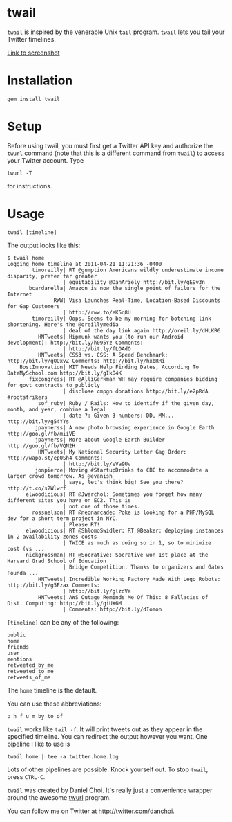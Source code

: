 # twail

`twail` is inspired by the venerable Unix `tail` program.  `twail` lets
you tail your Twitter timelines.  

[Link to screenshot][screen]

[screen]:http://s3.amazonaws.com/twitpic/photos/full/281610331.png?AWSAccessKeyId=AKIAJF3XCCKACR3QDMOA&Expires=1303407756&Signature=tUBW3QF4%2F0Z69nq3%2FJG1C95EqUU%3D

# Installation

    gem install twail

# Setup

Before using twail, you must first get a Twitter API key and authorize
the `twurl` command (note that this is a different command from `twail`)
to access your Twitter account. Type 

    twurl -T

for instructions.


# Usage

    twail [timeline]

The output looks like this:

    $ twail home
    Logging home timeline at 2011-04-21 11:21:36 -0400
            timoreilly| RT @gumption Americans wildly underestimate income disparity, prefer far greater 
                      | equitability @DanAriely http://bit.ly/gE9v3n
           bcardarella| Amazon is now the single point of failure for the Internet
                   RWW| Visa Launches Real-Time, Location-Based Discounts for Gap Customers 
                      | http://rww.to/eK5q8U
            timoreilly| Oops. Seems to be my morning for botching link shortening. Here's the @oreillymedia 
                      | deal of the day link again http://oreil.ly/dHLKR6
              HNTweets| Hipmunk wants you (to run our Android development): http://bit.ly/h095Yz Comments: 
                      | http://bit.ly/fLOAdO
              HNTweets| CSS3 vs. CSS: A Speed Benchmark: http://bit.ly/gOOxvZ Comments: http://bit.ly/hxbRRi
        BostInnovation| MIT Needs Help Finding Dates, According To DateMySchool.com http://bit.ly/gIkO4K
           fixcongress| RT @AlliGerkman WH may require companies bidding for govt contracts to publicly 
                      | disclose cmpgn donations http://bit.ly/e2pRdA #rootstrikers
              sof_ruby| Ruby / Rails: How to identify if the given day, month, and year, combine a legal 
                      | date ?: Given 3 numbers: DD, MM... http://bit.ly/g54YYs
             jpaynerss| A new photo browsing experience in Google Earth http://goo.gl/fb/miiVE
             jpaynerss| More about Google Earth Builder http://goo.gl/fb/VQN2H
              HNTweets| My National Security Letter Gag Order: http://wapo.st/ep0Sh4 Comments: 
                      | http://bit.ly/eVa9Uv
             jonpierce| Moving #StartupDrinks to CBC to accommodate a larger crowd tomorrow. As @evanish 
                      | says, let's think big! See you there? http://t.co/s2Wlwrf
          elwoodicious| RT @Jwarchol: Sometimes you forget how many different sites you have on EC2. This is 
                      | not one of those times.
            rossnelson| RT @neonarcade: Poke is looking for a PHP/MySQL dev for a short term project in NYC. 
                      | Please RT!
          elwoodicious| RT @ShlomoSwidler: RT @Beaker: deploying instances in 2 availability zones costs 
                      | TWICE as much as doing so in 1, so to minimize cost (vs ...
          nickgrossman| RT @Socrative: Socrative won 1st place at the Harvard Grad School of Education 
                      | Bridge Competition. Thanks to organizers and Gates Founda ...
              HNTweets| Incredible Working Factory Made With Lego Robots: http://bit.ly/g5Fzax Comments: 
                      | http://bit.ly/glzdVa
              HNTweets| AWS Outage Reminds Me Of This: 8 Fallacies of Dist. Computing: http://bit.ly/giUX6M 
                      | Comments: http://bit.ly/dIomon

`[timeline]` can be any of the following:

    public 
    home 
    friends 
    user 
    mentions 
    retweeted_by_me 
    retweeted_to_me 
    retweets_of_me

The `home` timeline is the default.

You can use these abbreviations: 

    p h f u m by to of


`twail` works like `tail -f`.  It will print tweets out as they appear
in the specified timeline.  You can redirect the output however you
want.  One pipeline I like to use is

    twail home | tee -a twitter.home.log

Lots of other pipelines are possible.  Knock yourself out.  To stop
`twail`, press `CTRL-C`.

`twail` was created by Daniel Choi.  It's really just a convenience
wrapper around the awesome [twurl][twurl] program.

[twurl]:https://github.com/marcel/twurl

You can follow me on Twitter at <http://twitter.com/danchoi>.


